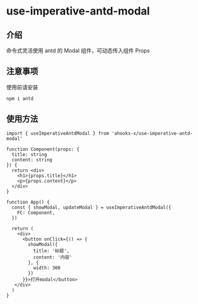 # use-imperative-antd-modal

## 介绍

命令式灵活使用 antd 的 Modal 组件，可动态传入组件 Props

## 注意事项

使用前请安装

```bash
npm i antd
```

## 使用方法

```tsx
import { useImperativeAntdModal } from 'ahooks-x/use-imperative-antd-modal'

function Component(props: {
  title: string
  content: string
}) {
  return <div>
    <h1>{props.title}</h1>
    <p>{props.content}</p>
  </div>
}

function App() {
  const { showModal, updateModal } = useImperativeAntdModal({
    FC: Component,
  })

  return (
    <div>
      <button onClick={() => {
        showModal({
          title: '标题',
          content: '内容'
        }, {
          width: 300
        })
      }}>打开modal</button>
   </div>
  )
}
```
